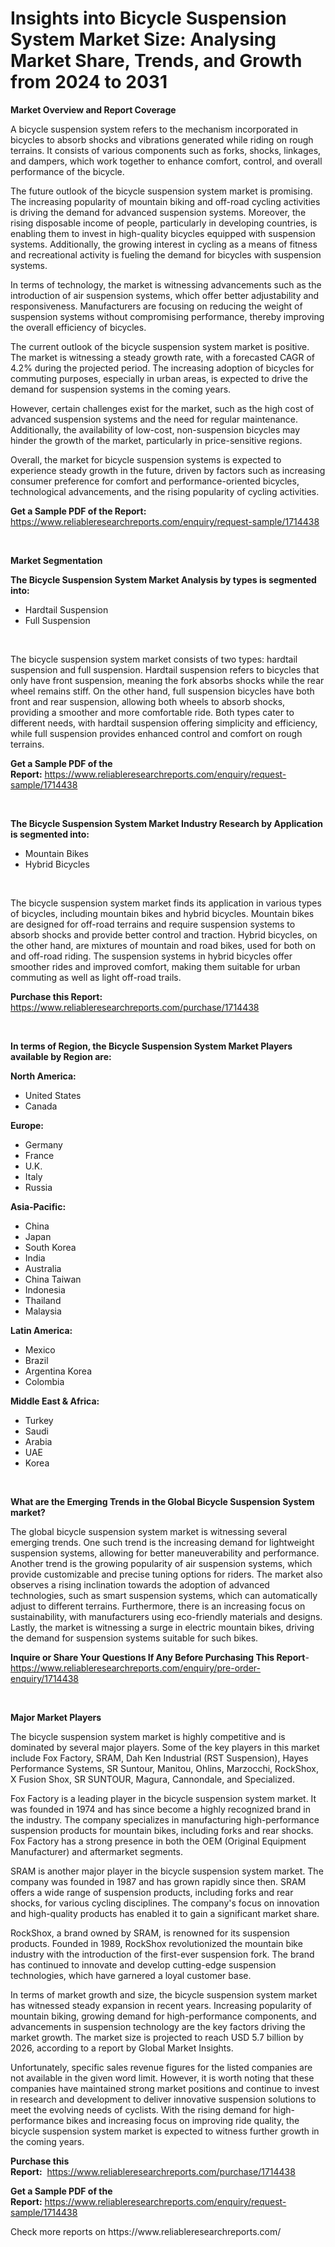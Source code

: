 <p><h1>Insights into Bicycle Suspension System Market Size: Analysing Market Share, Trends, and Growth from 2024 to 2031</h1></p><p><strong>Market Overview and Report Coverage</strong></p>
<p><p>A bicycle suspension system refers to the mechanism incorporated in bicycles to absorb shocks and vibrations generated while riding on rough terrains. It consists of various components such as forks, shocks, linkages, and dampers, which work together to enhance comfort, control, and overall performance of the bicycle.</p><p>The future outlook of the bicycle suspension system market is promising. The increasing popularity of mountain biking and off-road cycling activities is driving the demand for advanced suspension systems. Moreover, the rising disposable income of people, particularly in developing countries, is enabling them to invest in high-quality bicycles equipped with suspension systems. Additionally, the growing interest in cycling as a means of fitness and recreational activity is fueling the demand for bicycles with suspension systems.</p><p>In terms of technology, the market is witnessing advancements such as the introduction of air suspension systems, which offer better adjustability and responsiveness. Manufacturers are focusing on reducing the weight of suspension systems without compromising performance, thereby improving the overall efficiency of bicycles.</p><p>The current outlook of the bicycle suspension system market is positive. The market is witnessing a steady growth rate, with a forecasted CAGR of 4.2% during the projected period. The increasing adoption of bicycles for commuting purposes, especially in urban areas, is expected to drive the demand for suspension systems in the coming years.</p><p>However, certain challenges exist for the market, such as the high cost of advanced suspension systems and the need for regular maintenance. Additionally, the availability of low-cost, non-suspension bicycles may hinder the growth of the market, particularly in price-sensitive regions.</p><p>Overall, the market for bicycle suspension systems is expected to experience steady growth in the future, driven by factors such as increasing consumer preference for comfort and performance-oriented bicycles, technological advancements, and the rising popularity of cycling activities.</p></p>
<p><strong>Get a Sample PDF of the Report:</strong> <a href="https://www.reliableresearchreports.com/enquiry/request-sample/1714438">https://www.reliableresearchreports.com/enquiry/request-sample/1714438</a></p>
<p>&nbsp;</p>
<p><strong>Market Segmentation</strong></p>
<p><strong>The Bicycle Suspension System Market Analysis by types is segmented into:</strong></p>
<p><ul><li>Hardtail Suspension</li><li>Full Suspension</li></ul></p>
<p>&nbsp;</p>
<p><p>The bicycle suspension system market consists of two types: hardtail suspension and full suspension. Hardtail suspension refers to bicycles that only have front suspension, meaning the fork absorbs shocks while the rear wheel remains stiff. On the other hand, full suspension bicycles have both front and rear suspension, allowing both wheels to absorb shocks, providing a smoother and more comfortable ride. Both types cater to different needs, with hardtail suspension offering simplicity and efficiency, while full suspension provides enhanced control and comfort on rough terrains.</p></p>
<p><strong>Get a Sample PDF of the Report:</strong>&nbsp;<a href="https://www.reliableresearchreports.com/enquiry/request-sample/1714438">https://www.reliableresearchreports.com/enquiry/request-sample/1714438</a></p>
<p>&nbsp;</p>
<p><strong>The Bicycle Suspension System Market Industry Research by Application is segmented into:</strong></p>
<p><ul><li>Mountain Bikes</li><li>Hybrid Bicycles</li></ul></p>
<p>&nbsp;</p>
<p><p>The bicycle suspension system market finds its application in various types of bicycles, including mountain bikes and hybrid bicycles. Mountain bikes are designed for off-road terrains and require suspension systems to absorb shocks and provide better control and traction. Hybrid bicycles, on the other hand, are mixtures of mountain and road bikes, used for both on and off-road riding. The suspension systems in hybrid bicycles offer smoother rides and improved comfort, making them suitable for urban commuting as well as light off-road trails.</p></p>
<p><strong>Purchase this Report:</strong>&nbsp; <a href="https://www.reliableresearchreports.com/purchase/1714438">https://www.reliableresearchreports.com/purchase/1714438</a></p>
<p>&nbsp;</p>
<p><strong>In terms of Region, the Bicycle Suspension System Market Players available by Region are:</strong></p>
<p>
    <p> <strong> North America: </strong>
        <ul>
            <li>United States</li>
            <li>Canada</li>
        </ul>
        </p> 
    <p> <strong> Europe: </strong>
        <ul>
            <li>Germany</li>
            <li>France</li>
            <li>U.K.</li>
            <li>Italy</li>
            <li>Russia</li>
        </ul>
        </p> 
    <p> <strong> Asia-Pacific: </strong>
        <ul>
            <li>China</li>
            <li>Japan</li>
            <li>South Korea</li>
            <li>India</li>
            <li>Australia</li>
            <li>China Taiwan</li>
            <li>Indonesia</li>
            <li>Thailand</li>
            <li>Malaysia</li>
        </ul>
        </p> 
    <p> <strong> Latin America: </strong>
        <ul>
            <li>Mexico</li>
            <li>Brazil</li>
            <li>Argentina Korea</li>
            <li>Colombia</li>
        </ul>
        </p> 
    <p> <strong> Middle East & Africa: </strong>
        <ul>
            <li>Turkey</li>
            <li>Saudi</li>
            <li>Arabia</li>
            <li>UAE</li>
            <li>Korea</li>
        </ul>
    </p>
    </p>
<p>&nbsp;</p>
<p><strong>What are the Emerging Trends in the Global Bicycle Suspension System market?</strong></p>
<p><p>The global bicycle suspension system market is witnessing several emerging trends. One such trend is the increasing demand for lightweight suspension systems, allowing for better maneuverability and performance. Another trend is the growing popularity of air suspension systems, which provide customizable and precise tuning options for riders. The market also observes a rising inclination towards the adoption of advanced technologies, such as smart suspension systems, which can automatically adjust to different terrains. Furthermore, there is an increasing focus on sustainability, with manufacturers using eco-friendly materials and designs. Lastly, the market is witnessing a surge in electric mountain bikes, driving the demand for suspension systems suitable for such bikes.</p></p>
<p><strong>Inquire or Share Your Questions If Any Before Purchasing This Report</strong>- <a href="https://www.reliableresearchreports.com/enquiry/pre-order-enquiry/1714438">https://www.reliableresearchreports.com/enquiry/pre-order-enquiry/1714438</a></p>
<p>&nbsp;</p>
<p><strong>Major Market Players</strong></p>
<p><p>The bicycle suspension system market is highly competitive and is dominated by several major players. Some of the key players in this market include Fox Factory, SRAM, Dah Ken Industrial (RST Suspension), Hayes Performance Systems, SR Suntour, Manitou, Ohlins, Marzocchi, RockShox, X Fusion Shox, SR SUNTOUR, Magura, Cannondale, and Specialized.</p><p>Fox Factory is a leading player in the bicycle suspension system market. It was founded in 1974 and has since become a highly recognized brand in the industry. The company specializes in manufacturing high-performance suspension products for mountain bikes, including forks and rear shocks. Fox Factory has a strong presence in both the OEM (Original Equipment Manufacturer) and aftermarket segments.</p><p>SRAM is another major player in the bicycle suspension system market. The company was founded in 1987 and has grown rapidly since then. SRAM offers a wide range of suspension products, including forks and rear shocks, for various cycling disciplines. The company's focus on innovation and high-quality products has enabled it to gain a significant market share.</p><p>RockShox, a brand owned by SRAM, is renowned for its suspension products. Founded in 1989, RockShox revolutionized the mountain bike industry with the introduction of the first-ever suspension fork. The brand has continued to innovate and develop cutting-edge suspension technologies, which have garnered a loyal customer base.</p><p>In terms of market growth and size, the bicycle suspension system market has witnessed steady expansion in recent years. Increasing popularity of mountain biking, growing demand for high-performance components, and advancements in suspension technology are the key factors driving the market growth. The market size is projected to reach USD 5.7 billion by 2026, according to a report by Global Market Insights.</p><p>Unfortunately, specific sales revenue figures for the listed companies are not available in the given word limit. However, it is worth noting that these companies have maintained strong market positions and continue to invest in research and development to deliver innovative suspension solutions to meet the evolving needs of cyclists. With the rising demand for high-performance bikes and increasing focus on improving ride quality, the bicycle suspension system market is expected to witness further growth in the coming years.</p></p>
<p><strong>Purchase this Report:</strong>&nbsp;&nbsp;<a href="https://www.reliableresearchreports.com/purchase/1714438">https://www.reliableresearchreports.com/purchase/1714438</a></p>
<p></p>
<p><strong>Get a Sample PDF of the Report:</strong>&nbsp;<a href="https://www.reliableresearchreports.com/enquiry/request-sample/1714438">https://www.reliableresearchreports.com/enquiry/request-sample/1714438</a></p>
<p>Check more reports on https://www.reliableresearchreports.com/</p>